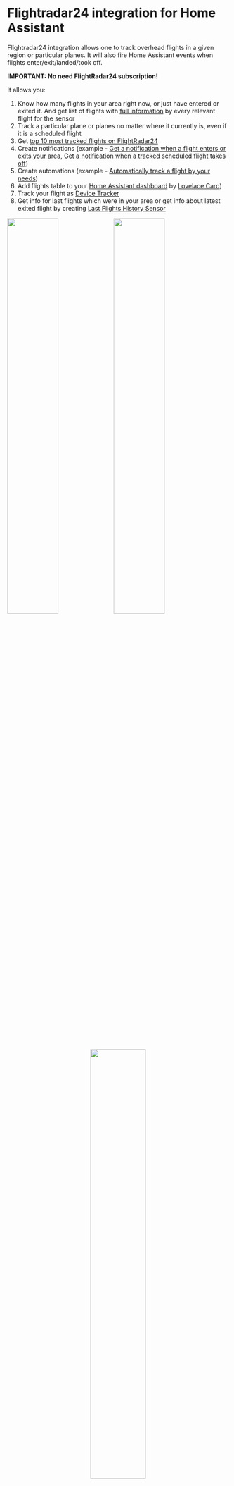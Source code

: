 # Flightradar24 integration for Home Assistant
Flightradar24 integration allows one to track overhead flights in a given region or particular planes. It will also fire Home Assistant events when flights enter/exit/landed/took off.

<b>IMPORTANT: No need FlightRadar24 subscription!</b>

It allows you:
1. Know how many flights in your area right now, or just have entered or exited it. And get list of flights with [full information](#flight) by every relevant flight for the sensor 
2. Track a particular plane or planes no matter where it currently is, even if it is a scheduled flight
3. Get [top 10 most tracked flights on FlightRadar24](#most-tracked) 
4. Create notifications (example - [Get a notification when a flight enters or exits your area](#notification-enters), [Get a notification when a tracked scheduled flight takes off](#notification-scheduled))
5. Create automations (example - [Automatically track a flight by your needs](#automation))
6. Add flights table to your [Home Assistant dashboard](https://www.home-assistant.io/dashboards/) by [Lovelace Card](#lovelace))
7. Track your flight as [Device Tracker](#device-tracker) 
8. Get info for last flights which were in your area or get info about latest exited flight by creating [Last Flights History Sensor](#last-flights) 

<img src="https://raw.githubusercontent.com/AlexandrErohin/home-assistant-flightradar24/master/docs/media/map.png" width="48%"><img src="https://raw.githubusercontent.com/AlexandrErohin/home-assistant-flightradar24/master/docs/media/sensors.png" width="48%">
<p align="center"><img src="https://raw.githubusercontent.com/AlexandrErohin/home-assistant-flightradar24/master/docs/media/lovelace.png" width="50%"></p>

## Components
### Events
 - flightradar24_entry: Fired when a flight enters the region.
 - flightradar24_exit: Fired when a flight exits the region.
 - flightradar24_most_tracked_new: Fired when a new flight appears in top 10 most tracked flights on FlightRadar24
 - flightradar24_area_landed: Fired when a flight lands in your area.
 - flightradar24_area_took_off: Fired when a flight takes off in your area.
 - flightradar24_tracked_landed: Fired when a tracked flight lands.
 - flightradar24_tracked_took_off: Fired when a tracked flight takes off.

### Sensors
 - Current in area
 - Entered area
 - Exited area
 - Additional tracked
 - Most tracked flights (You may disable it via configuration)

### <a id="device-tracker">Device Tracker</a>
Track flights as device_tracker with flight information. To use it - you need to activate this feature
in [Edit Configuration](#edit-configuration). When it is enabled - this integration creates device_tracker
for every additional tracked flight from `sensor.flightradar24_additional_tracked`.

To create device_tracker for a flight:
1. Add a flight to Additional tracked by flight number. If it has no flight number, use callsign
2. Use device_tracker `device_tracker.FLIGHT_NUMBER` if flight number exists or `device_tracker.CALL_SIGN`.

To find device_tracker - Go to `Developer tools` and search for your flight number or callsign - you’ll find sensor
like `device_tracker.FLIGHT_NUMBER` or `device_tracker.CALL_SIGN`.

### Configuration
 - Add to track
 - Remove from track
 - API data fetching - you may disable FlightRadar API calls when not needed to prevent unnecessary API calls and save bandwidth and server load.

Sensors shows how many flights in the given area, additional tracked, just have entered or exited it. All sensors have attribute `flights` with list of [flight object](#flight) contained a full information by every relevant flight for the sensor

Configuration inputs fields allows to add or remove a flight to/from sensor - Additional tracked. Adding/Removing supports flight number, call sign, aircraft registration number

## Installation

### HACS (recommended)

Have [HACS](https://hacs.xyz/) installed, this will allow you to update easily.

<a href="https://my.home-assistant.io/redirect/hacs_repository/?owner=AlexandrErohin&repository=home-assistant-flightradar24&category=integration" target="_blank"><img src="https://my.home-assistant.io/badges/hacs_repository.svg" alt="Open your Home Assistant instance and open a repository inside the Home Assistant Community Store." /></a>

or go to <b>Hacs</b> and search for `Flightradar24`.

### Manual

1. Locate the `custom_components` directory in your Home Assistant configuration directory. It may need to be created.
2. Copy the `custom_components/flightradar24` directory into the `custom_components` directory.
3. Restart Home Assistant.

## Configuration
Flightradar24 is configured via the GUI. See [the HA docs](https://www.home-assistant.io/getting-started/integration/) for more details.

The default data is preset already

<p align="center"><img src="https://raw.githubusercontent.com/AlexandrErohin/home-assistant-flightradar24/master/docs/media/config_flow.png" width="48%"></p>

1. Go to the <b>Settings</b>-><b>Devices & services</b>.
2. Click on `+ ADD INTEGRATION`, search for `Flightradar24`.
3. You may change the default values for Radius, Latitude and Longitude
4. Click `SUBMIT`

### <a id="edit-configuration">Edit Configuration</a>
You may edit configuration data like:
1. Latitude and longitude of your point
2. Radius of your zone
3. Scan interval for updates in seconds
4. The minimum and maximum altitudes in foots between which the aircraft will be tracked
5. Enable/Disable [top 10 most tracked flights on FlightRadar24](#most-tracked)
6. Enable/Disable [device_tracker for flights](#device-tracker)
7. Username and password if you have FlightRadar24 subscription

To do that:

1. Go to the <b>Settings</b>-><b>Devices & services</b>.
2. Search for `Flightradar24`, and click on it.
3. Click on `CONFIGURE`
4. Edit the options you need and click `SUBMIT`

## Uses
### <a id="notification-enters">Notification - When a flight enters or exits your area</a>
To receive notifications of the entering flights add following lines to your `configuration.yaml` file:
```yaml
automation:
  - alias: "Flight entry notification"
    trigger:
      platform: event
      event_type: flightradar24_entry
    action:
      service: notify.mobile_app_<device_name>
      data:
        message: >-
          Flight entry of {{ trigger.event.data.callsign }} to {{ trigger.event.data.airport_destination_city }}
          [Open FlightRadar](https://www.flightradar24.com/{{ trigger.event.data.callsign }})
        data:
          url: >-
            https://fr24.com/{{ trigger.event.data.callsign }}/{{
            trigger.event.data.id }}
          image: "{{ trigger.event.data.aircraft_photo_medium }}"
```

All available fields in `trigger.event.data` you can check [here](#flight)

If you have defined more than one device of FlightRadar24 for more places to observe - you may be interested to know what device has fired the event
It is stored in 
#### <a id="tracked_by_device">`trigger.event.data.tracked_by_device`</a>

To change name in tracked_by_device
1. Go to the <b>Settings</b>-><b>Devices & services</b>.
2. Search for `Flightradar24`, and click on it.
3. Click on three-dot near of device you wanted
4. Click on `Rename` in the opened sub-menu
5. Enter new name and click `OK`

### <a id="notification-scheduled">Notification - When a tracked scheduled flight takes off</a>
To receive notification of taking off tracked scheduled flight add following lines to your `configuration.yaml` file:
```yaml
automation:
  - alias: "Scheduled flight takes off"
    trigger:
      platform: event
      event_type: flightradar24_tracked_took_off
    action:
      service: notify.mobile_app_<device_name>
      data:
        message: >-
          Flight takes off {{ trigger.event.data.callsign }} to {{ trigger.event.data.airport_destination_city }}
          [Open FlightRadar](https://www.flightradar24.com/{{ trigger.event.data.callsign }})
        data:
          url: >-
            https://fr24.com/{{ trigger.event.data.callsign }}/{{
            trigger.event.data.id }}
          image: "{{ trigger.event.data.aircraft_photo_medium }}"
```

### <a id="automation">Automation</a>
To automatically add a flight to additional tracking add following lines to your `configuration.yaml` file:
```yaml
automation:
  - alias: "Track flights"
    trigger:
      platform: event
      event_type: flightradar24_exit
    condition:
      - condition: template
        value_template: "{{ 'Frankfurt' == trigger.event.data.airport_origin_city }}"
    action:
      - service: text.set_value
        data:
          value: "{{ trigger.event.data.aircraft_registration }}"
        target:
          entity_id: text.flightradar24_add_to_track
```

This is an example to filter flights to track, change the conditions for your needs

### <a id="last-flights">Last Flights History Sensor</a>
You may get info for last flights which were in your area. Or get info about latest exited flight.
Here is an example for recording history for the last 5 flights.
The sensor has the same structure as `sensor.flighradar24_current_in_area` and so you can use the same markdown code.
Only the sensor state is different - it shows the latest exited flight.
You may change it for your needs.
Add following lines to your `configuration.yaml` file:
```yaml
template:
  - trigger:
      - platform: event
        event_type: flightradar24_exit

    sensor:
      - unique_id: flightradar24_last_5_flights
        name: "FlightRadar24 Last 5 Flights"
        state: >-
          {% set flight = trigger.event.data %}
          {{ flight.flight_number }} - {{ flight.airline_short }} - {{ flight.aircraft_model }} ({{ flight.aircraft_registration }})
          {{ flight.airport_origin_city }} > {{ flight.airport_destination_city }}
        attributes:
          flights: >-
            {% set n = 5 %}
            {% set m = this.attributes.flights | count | default(0) %}
            {{ [ trigger.event.data ] + 
               ( [] if m == 0 else 
                 this.attributes.flights[0:n-1] )
            }}
          icon: mdi:airplane
```

### <a id="lovelace">Lovelace Card</a>
You can add flight table to your [Home Assistant dashboard](https://www.home-assistant.io/dashboards/)

<p align="center"><img src="https://raw.githubusercontent.com/AlexandrErohin/home-assistant-flightradar24/master/docs/media/lovelace.png" width="48%"></p>

1. Go to your [Home Assistant dashboard](https://www.home-assistant.io/dashboards/)
2. In the top right corner, select the three-dot menu, then select Edit dashboard
3. Click on `+ ADD CARD`, search for `Manual`, click on `Manual`. 
4. Add following code to the input window and click `SAVE`

```markdown
type: vertical-stack
title: Flightradar24
cards:
  - type: entities
    entities:
      - entity: sensor.flightradar24_current_in_area
        name: In area
  - type: conditional
    conditions:
      - condition: numeric_state
        entity: sensor.flightradar24_current_in_area
        above: 0
    card:
      type: markdown
      content: >-
        {% set data = state_attr('sensor.flightradar24_current_in_area',
        'flights') %} {% for flight in data %}{% if (flight.tracked_type | default('live')) == 'live' %}
          <ha-icon icon="mdi:airplane"></ha-icon>{{ flight.flight_number }} - {{ flight.airline_short }} - {{ flight.aircraft_model }}
          {{ flight.airport_origin_city }}{%if flight.airport_origin_city %}<img src="https://flagsapi.com/{{ flight.airport_origin_country_code }}/shiny/16.png" title='{{ flight.airport_origin_country_name }}'/>{% endif %} -> {{ flight.airport_destination_city }}{%
          if flight.airport_destination_country_code %}<img src="https://flagsapi.com/{{ flight.airport_destination_country_code }}/shiny/16.png" title='{{ flight.airport_destination_country_name }}'/>{% endif %}
          {%if flight.time_scheduled_departure %}Departure - {{ flight.time_scheduled_departure | timestamp_custom('%H:%M') }}; {% endif %}{%if flight.time_scheduled_arrival%}Arrival - {{ flight.time_scheduled_arrival | timestamp_custom('%H:%M') }}{% endif %}
          Altitude - {{ flight.altitude }} ft{%if flight.altitude > 0 %} ({{(flight.altitude * 0.3048)| round(0)}} m){% endif%}; Gr. speed - {{ flight.ground_speed }} kts{%if flight.ground_speed > 0 %} ({{(flight.ground_speed * 1.852)| round(0)}} km/h){% endif%}
          {% else%}
          <ha-icon icon="mdi:airplane"></ha-icon>{{ flight.flight_number }} - {{ flight.callsign }} - {{ flight.tracked_type }}
          {% endif%}{% endfor %}
```

This example for `sensor.flightradar24_current_in_area` which shows flights in your area, to show additional tracked flights replace sensor name to `sensor.flightradar24_additional_tracked`

All available fields for flight you can check [here](#flight)

### Lovelace Card with Map
<p align="center"><img src="https://raw.githubusercontent.com/AlexandrErohin/home-assistant-flightradar24/master/docs/media/map.png" width="55%"></p>

1. Open in a browser https://www.flightradar24.com
2. Move the map so that your area is in the middle of the screen. And scroll to select comfortable map zoom
3. Now you have URL of the map like https://www.flightradar24.com/50.03,8.49/12 Remember this URL
4. Go to your [Home Assistant dashboard](https://www.home-assistant.io/dashboards/)
5. In the top right corner, select the three-dot menu, then select Edit dashboard 
6. Click on `+ ADD CARD`, search for `Manual`, click on `Manual`. 
7. Add following code to the input window. Replace LATITUDE, LONGITUDE and ZOOM from URL from step 3. (Example - https://www.flightradar24.com/50.03,8.49/12 - LATITUDE is 50.03, LONGITUDE is 8.49, ZOOM is 12)
8. Click `SAVE`

```markdown
type: vertical-stack
title: Flightradar24
cards:
  - type: entities
    entities:
      - entity: sensor.flightradar24_current_in_area
        name: In area
  - type: conditional
    conditions:
      - condition: numeric_state
        entity: sensor.flightradar24_current_in_area
        above: 0
    card:
      type: markdown
      content: >-
        {% set data = state_attr('sensor.flightradar24_current_in_area',
        'flights') %} {% for flight in data %}
          <ha-icon icon="mdi:airplane"></ha-icon>{{ flight.flight_number }}({{ flight.aircraft_registration }}) - {{ flight.airline_short }} - {{ flight.aircraft_model }}
          {{ flight.airport_origin_city }}{%if flight.airport_origin_city %}<img src="https://flagsapi.com/{{ flight.airport_origin_country_code }}/shiny/16.png" title='{{ flight.airport_origin_country_name }}'/>{% endif %} -> {{ flight.airport_destination_city }}{%
          if flight.airport_destination_country_code %}<img src="https://flagsapi.com/{{ flight.airport_destination_country_code }}/shiny/16.png" title='{{ flight.airport_destination_country_name }}'/>{% endif %}
          {%if flight.time_scheduled_departure %}Departure - {{ flight.time_scheduled_departure | timestamp_custom('%H:%M') }}; {% endif %}{%if flight.time_scheduled_arrival%}Arrival - {{ flight.time_scheduled_arrival | timestamp_custom('%H:%M') }}{% endif %}
          Altitude - {{ flight.altitude }} ft{%if flight.altitude > 0 %} ({{(flight.altitude * 0.3048)| round(0)}} m){% endif%}; Gr. speed - {{ flight.ground_speed }} kts{%if flight.ground_speed > 0 %} ({{(flight.ground_speed * 1.852)| round(0)}} km/h){% endif%}
          {% endfor %}
  - type: iframe
    url: >-
      https://www.flightradar24.com/simple?lat=LATITUDE&lon=LONGITUDE&z=ZOOM&label1=reg&size=small
    aspect_ratio: 100%
```

## Database decrease
To decrease data stored by [Recorder](https://www.home-assistant.io/integrations/recorder/) in database add following lines to your `configuration.yaml` file:
```yaml
recorder:
  exclude:
    entity_globs:
      - sensor.flightradar24*
```

## <a id="flight">Flight fields</a>
| Field | Description |
| --- |---|
| tracked_by_device | If you have defined more than one device of FlightRadar24 for more places to observe - you may be interested to know what device has fired the event. To rename the device check [this](#tracked_by_device) |
| tracked_type | Only for tracked flights. It shows is flight live or scheduled |
| flight_number | Flight Number |
| latitude | Current latitude of the aircraft |
| longitude | Current longitude of the aircraft |
| altitude | Altitude (measurement: foot) |
| on_ground | Is the aircraft on ground (measurement: 0 - in the air; 1 - on ground) |
| distance | Distance between the aircraft and your point (measurement: kilometers) |
| ground_speed | Ground speed (measurement: knots) |
| squawk | Squawk code are what air traffic control (ATC) use to identify aircraft when they are flying **(for subscription only)** |
| vertical_speed | Vertical speed |
| heading | The compass direction in which the craft's bow or nose is pointed (measurement: degrees) |
| callsign | Callsign of the flight |
| aircraft_registration | Aircraft registration number |
| aircraft_photo_small | Aircraft small size photo url |
| aircraft_photo_medium | Aircraft medium size photo url |
| aircraft_photo_large | Aircraft large size photo url |
| aircraft_model | Aircraft model |
| aircraft_code | Aircraft code |
| airline | Airline full name |
| airline_short | Airline short name |
| airline_iata | Airline IATA code |
| airline_icao | Airline ICAO code |
| airport_origin_name | Origin airport name |
| airport_origin_code_iata | Origin airport IATA code |
| airport_origin_code_icao | Origin airport ICAO code |
| airport_origin_country_name | Origin airport country name |
| airport_origin_country_code | Origin airport country code |
| airport_origin_city | Origin airport city name |
| airport_destination_name | Destination airport name |
| airport_destination_code_iata | Destination airport IATA code |
| airport_destination_code_icao | Destination airport ICAO code |
| airport_destination_country_name | Destination airport country name |
| airport_destination_country_code | Destination airport country code |
| airport_destination_city | Destination airport city name |
| time_scheduled_departure | Scheduled departure time |
| time_scheduled_arrival | Scheduled arrival time |
| time_real_departure | Real departure time |
| time_real_arrival | Real arrival time |
| time_estimated_departure | Estimated departure time |
| time_estimated_arrival | Estimated arrival time |

## <a id="most-tracked">Most tracked</a>
Sensor `Most tracked` shows top 10 most tracked flights on FlightRadar24 with next flight fields

| Field | Description |
|---|---|
| flight_number | Flight Number |
| callsign | Callsign of the flight |
| squawk | Squawk code are what air traffic control (ATC) use to identify aircraft when they are flying |
| aircraft_model | Aircraft model |
| aircraft_code | Aircraft code |
| clicks | How many people track this flight |
| airport_origin_code_iata | Origin airport IATA code |
| airport_origin_city | Origin airport city name |
| airport_destination_code_iata | Destination airport IATA code |
| airport_destination_city | Destination airport city name |

## Thanks To
 - [FlightRadarAPI](https://github.com/JeanExtreme002/FlightRadarAPI) by [@JeanExtreme002](https://github.com/JeanExtreme002)
 - [The OpenSky integration](https://github.com/home-assistant/core/tree/dev/homeassistant/components/opensky)

This integration should only be used for your own educational purposes. If you are interested in accessing Flightradar24 data commercially, please contact business@fr24.com. See more information at [Flightradar24's terms and conditions](https://www.flightradar24.com/terms-and-conditions).